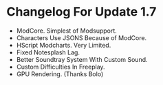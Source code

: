 # Changelog For Update 1.7

- ModCore. Simplest of Modsupport.
- Characters Use JSONS Because of ModCore.
- HScript Modcharts. Very Limited.
- Fixed Notesplash Lag.
- Better Soundtray System With Custom Sound.
- Custom Difficulties In Freeplay.
- GPU Rendering. (Thanks Bolo)
